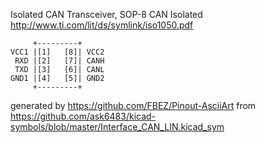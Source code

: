 Isolated CAN Transceiver, SOP-8
CAN Isolated
http://www.ti.com/lit/ds/symlink/iso1050.pdf


	     +---------+
	VCC1 |[1]   [8]| VCC2
	 RXD |[2]   [7]| CANH
	 TXD |[3]   [6]| CANL
	GND1 |[4]   [5]| GND2
	     +---------+


generated by https://github.com/FBEZ/Pinout-AsciiArt from https://github.com/ask6483/kicad-symbols/blob/master/Interface_CAN_LIN.kicad_sym